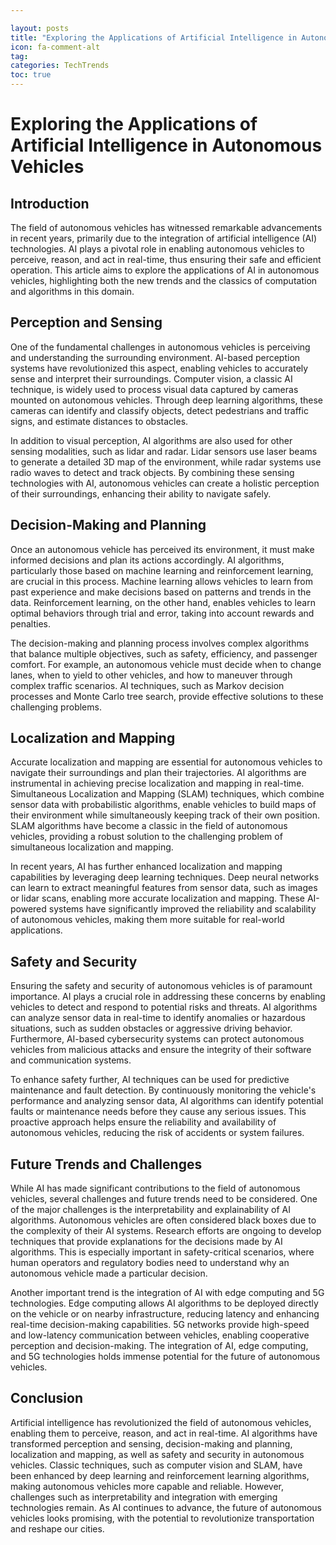 ```yaml
---

layout: posts
title: "Exploring the Applications of Artificial Intelligence in Autonomous Vehicles"
icon: fa-comment-alt
tag:      
categories: TechTrends
toc: true
---
```




# Exploring the Applications of Artificial Intelligence in Autonomous Vehicles

## Introduction

The field of autonomous vehicles has witnessed remarkable advancements in recent years, primarily due to the integration of artificial intelligence (AI) technologies. AI plays a pivotal role in enabling autonomous vehicles to perceive, reason, and act in real-time, thus ensuring their safe and efficient operation. This article aims to explore the applications of AI in autonomous vehicles, highlighting both the new trends and the classics of computation and algorithms in this domain.

## Perception and Sensing

One of the fundamental challenges in autonomous vehicles is perceiving and understanding the surrounding environment. AI-based perception systems have revolutionized this aspect, enabling vehicles to accurately sense and interpret their surroundings. Computer vision, a classic AI technique, is widely used to process visual data captured by cameras mounted on autonomous vehicles. Through deep learning algorithms, these cameras can identify and classify objects, detect pedestrians and traffic signs, and estimate distances to obstacles.

In addition to visual perception, AI algorithms are also used for other sensing modalities, such as lidar and radar. Lidar sensors use laser beams to generate a detailed 3D map of the environment, while radar systems use radio waves to detect and track objects. By combining these sensing technologies with AI, autonomous vehicles can create a holistic perception of their surroundings, enhancing their ability to navigate safely.

## Decision-Making and Planning

Once an autonomous vehicle has perceived its environment, it must make informed decisions and plan its actions accordingly. AI algorithms, particularly those based on machine learning and reinforcement learning, are crucial in this process. Machine learning allows vehicles to learn from past experience and make decisions based on patterns and trends in the data. Reinforcement learning, on the other hand, enables vehicles to learn optimal behaviors through trial and error, taking into account rewards and penalties.

The decision-making and planning process involves complex algorithms that balance multiple objectives, such as safety, efficiency, and passenger comfort. For example, an autonomous vehicle must decide when to change lanes, when to yield to other vehicles, and how to maneuver through complex traffic scenarios. AI techniques, such as Markov decision processes and Monte Carlo tree search, provide effective solutions to these challenging problems.

## Localization and Mapping

Accurate localization and mapping are essential for autonomous vehicles to navigate their surroundings and plan their trajectories. AI algorithms are instrumental in achieving precise localization and mapping in real-time. Simultaneous Localization and Mapping (SLAM) techniques, which combine sensor data with probabilistic algorithms, enable vehicles to build maps of their environment while simultaneously keeping track of their own position. SLAM algorithms have become a classic in the field of autonomous vehicles, providing a robust solution to the challenging problem of simultaneous localization and mapping.

In recent years, AI has further enhanced localization and mapping capabilities by leveraging deep learning techniques. Deep neural networks can learn to extract meaningful features from sensor data, such as images or lidar scans, enabling more accurate localization and mapping. These AI-powered systems have significantly improved the reliability and scalability of autonomous vehicles, making them more suitable for real-world applications.

## Safety and Security

Ensuring the safety and security of autonomous vehicles is of paramount importance. AI plays a crucial role in addressing these concerns by enabling vehicles to detect and respond to potential risks and threats. AI algorithms can analyze sensor data in real-time to identify anomalies or hazardous situations, such as sudden obstacles or aggressive driving behavior. Furthermore, AI-based cybersecurity systems can protect autonomous vehicles from malicious attacks and ensure the integrity of their software and communication systems.

To enhance safety further, AI techniques can be used for predictive maintenance and fault detection. By continuously monitoring the vehicle's performance and analyzing sensor data, AI algorithms can identify potential faults or maintenance needs before they cause any serious issues. This proactive approach helps ensure the reliability and availability of autonomous vehicles, reducing the risk of accidents or system failures.

## Future Trends and Challenges

While AI has made significant contributions to the field of autonomous vehicles, several challenges and future trends need to be considered. One of the major challenges is the interpretability and explainability of AI algorithms. Autonomous vehicles are often considered black boxes due to the complexity of their AI systems. Research efforts are ongoing to develop techniques that provide explanations for the decisions made by AI algorithms. This is especially important in safety-critical scenarios, where human operators and regulatory bodies need to understand why an autonomous vehicle made a particular decision.

Another important trend is the integration of AI with edge computing and 5G technologies. Edge computing allows AI algorithms to be deployed directly on the vehicle or on nearby infrastructure, reducing latency and enhancing real-time decision-making capabilities. 5G networks provide high-speed and low-latency communication between vehicles, enabling cooperative perception and decision-making. The integration of AI, edge computing, and 5G technologies holds immense potential for the future of autonomous vehicles.

## Conclusion

Artificial intelligence has revolutionized the field of autonomous vehicles, enabling them to perceive, reason, and act in real-time. AI algorithms have transformed perception and sensing, decision-making and planning, localization and mapping, as well as safety and security in autonomous vehicles. Classic techniques, such as computer vision and SLAM, have been enhanced by deep learning and reinforcement learning algorithms, making autonomous vehicles more capable and reliable. However, challenges such as interpretability and integration with emerging technologies remain. As AI continues to advance, the future of autonomous vehicles looks promising, with the potential to revolutionize transportation and reshape our cities.
